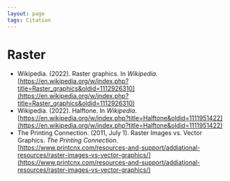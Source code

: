 ```yaml
---
layout: page
tags: Citation 
---
```


# Raster

- Wikipedia. (2022). Raster graphics. In _Wikipedia_. [https://en.wikipedia.org/w/index.php?title=Raster_graphics&oldid=1112926310](https://en.wikipedia.org/w/index.php?title=Raster_graphics&oldid=1112926310)
- Wikipedia. (2022). Halftone. In _Wikipedia_. [https://en.wikipedia.org/w/index.php?title=Halftone&oldid=1111951422](https://en.wikipedia.org/w/index.php?title=Halftone&oldid=1111951422)
- The Printing Connection. (2011, July 1). Raster Images vs. Vector Graphics. _The Printing Connection_. [https://www.printcnx.com/resources-and-support/addiational-resources/raster-images-vs-vector-graphics/](https://www.printcnx.com/resources-and-support/addiational-resources/raster-images-vs-vector-graphics/)